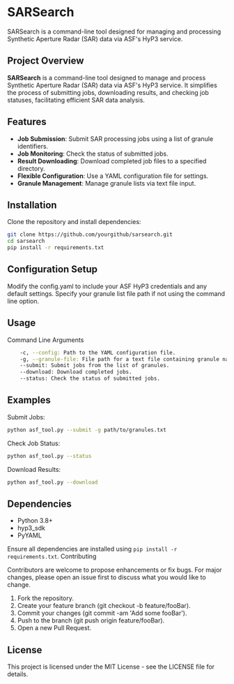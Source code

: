 # SARSearch
SARSearch is a command-line tool designed for managing and processing Synthetic Aperture Radar (SAR) data via ASF's HyP3 service.

## Project Overview
**SARSearch** is a command-line tool designed to manage and process Synthetic Aperture Radar (SAR) data via ASF's
HyP3 service. It simplifies the process of submitting jobs, downloading results, and checking job statuses, 
facilitating efficient SAR data analysis.

## Features
- **Job Submission**: Submit SAR processing jobs using a list of granule identifiers.
- **Job Monitoring**: Check the status of submitted jobs.
- **Result Downloading**: Download completed job files to a specified directory.
- **Flexible Configuration**: Use a YAML configuration file for settings.
- **Granule Management**: Manage granule lists via text file input.

## Installation
Clone the repository and install dependencies:
```bash
git clone https://github.com/yourgithub/sarsearch.git
cd sarsearch
pip install -r requirements.txt
```

## Configuration Setup

Modify the config.yaml to include your ASF HyP3 credentials and any default settings. Specify your granule list file
path if not using the command line option.

## Usage
Command Line Arguments

```bash
    -c, --config: Path to the YAML configuration file.
    -g, --granule-file: File path for a text file containing granule names.
    --submit: Submit jobs from the list of granules.
    --download: Download completed jobs.
    --status: Check the status of submitted jobs.
```

## Examples

Submit Jobs:

```bash
python asf_tool.py --submit -g path/to/granules.txt
```


Check Job Status:

```bash
python asf_tool.py --status
```

Download Results:

```bash
python asf_tool.py --download
```

## Dependencies
- Python 3.8+
- hyp3_sdk
- PyYAML

Ensure all dependencies are installed using `pip install -r requirements.txt`.
Contributing

Contributors are welcome to propose enhancements or fix bugs. For major changes, please open an issue first to discuss
what you would like to change.

1. Fork the repository.
1. Create your feature branch (git checkout -b feature/fooBar).
1. Commit your changes (git commit -am 'Add some fooBar').
1. Push to the branch (git push origin feature/fooBar).
1. Open a new Pull Request.

## License

This project is licensed under the MIT License - see the LICENSE file for details.
